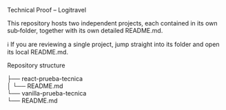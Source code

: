 Technical Proof – Logitravel

This repository hosts two independent projects, each contained in its own sub‑folder, together with its own detailed README.md.

ℹ️ If you are reviewing a single project, jump straight into its folder and open its local README.md.

Repository structure

├── react-prueba-tecnica       
│   └── README.md      
└── vanilla-prueba-tecnica         
    └── README.md       


